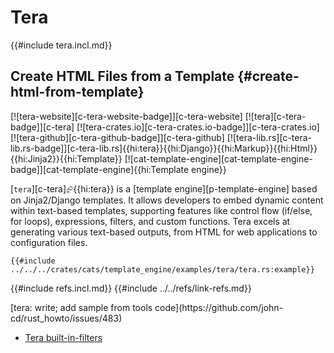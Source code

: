 # Tera

{{#include tera.incl.md}}

## Create HTML Files from a Template {#create-html-from-template}

[![tera-website][c-tera-website-badge]][c-tera-website] [![tera][c-tera-badge]][c-tera] [![tera-crates.io][c-tera-crates.io-badge]][c-tera-crates.io] [![tera-github][c-tera-github-badge]][c-tera-github] [![tera-lib.rs][c-tera-lib.rs-badge]][c-tera-lib.rs]{{hi:tera}}{{hi:Django}}{{hi:Markup}}{{hi:Html}}{{hi:Jinja2}}{{hi:Template}} [![cat-template-engine][cat-template-engine-badge]][cat-template-engine]{{hi:Template engine}}

[`tera`][c-tera]⮳{{hi:tera}} is a [template engine][p-template-engine] based on Jinja2/Django templates. It allows developers to embed dynamic content within text-based templates, supporting features like control flow (if/else, for loops), expressions, filters, and custom functions.  Tera excels at generating various text-based outputs, from HTML for web applications to configuration files.

```rust,editable
{{#include ../../../crates/cats/template_engine/examples/tera/tera.rs:example}}
```

{{#include refs.incl.md}}
{{#include ../../refs/link-refs.md}}

<div class="hidden">
[tera: write; add sample from tools code](https://github.com/john-cd/rust_howto/issues/483)

- [Tera built-in-filters](https://keats.github.io/tera/docs/#built-in-filters)

</div>
